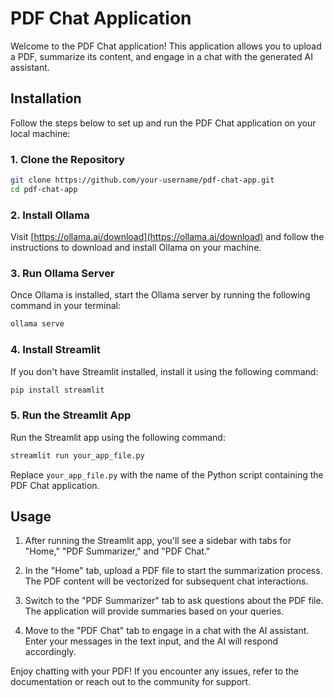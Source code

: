 # PDF Chat Application

Welcome to the PDF Chat application! This application allows you to upload a PDF, summarize its content, and engage in a chat with the generated AI assistant.

## Installation

Follow the steps below to set up and run the PDF Chat application on your local machine:

### 1. Clone the Repository

```bash
git clone https://github.com/your-username/pdf-chat-app.git
cd pdf-chat-app
```

### 2. Install Ollama

Visit [https://ollama.ai/download](https://ollama.ai/download) and follow the instructions to download and install Ollama on your machine.

### 3. Run Ollama Server

Once Ollama is installed, start the Ollama server by running the following command in your terminal:

```bash
ollama serve
```

### 4. Install Streamlit

If you don't have Streamlit installed, install it using the following command:

```bash
pip install streamlit
```

### 5. Run the Streamlit App

Run the Streamlit app using the following command:

```bash
streamlit run your_app_file.py
```

Replace `your_app_file.py` with the name of the Python script containing the PDF Chat application.

## Usage

1. After running the Streamlit app, you'll see a sidebar with tabs for "Home," "PDF Summarizer," and "PDF Chat."

2. In the "Home" tab, upload a PDF file to start the summarization process. The PDF content will be vectorized for subsequent chat interactions.

3. Switch to the "PDF Summarizer" tab to ask questions about the PDF file. The application will provide summaries based on your queries.

4. Move to the "PDF Chat" tab to engage in a chat with the AI assistant. Enter your messages in the text input, and the AI will respond accordingly.

Enjoy chatting with your PDF! If you encounter any issues, refer to the documentation or reach out to the community for support.
